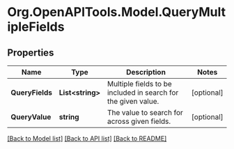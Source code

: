
# Org.OpenAPITools.Model.QueryMultipleFields

## Properties

Name | Type | Description | Notes
------------ | ------------- | ------------- | -------------
**QueryFields** | **List&lt;string&gt;** | Multiple fields to be included in search for the given value. | [optional] 
**QueryValue** | **string** | The value to search for across given fields. | [optional] 

[[Back to Model list]](../README.md#documentation-for-models)
[[Back to API list]](../README.md#documentation-for-api-endpoints)
[[Back to README]](../README.md)

